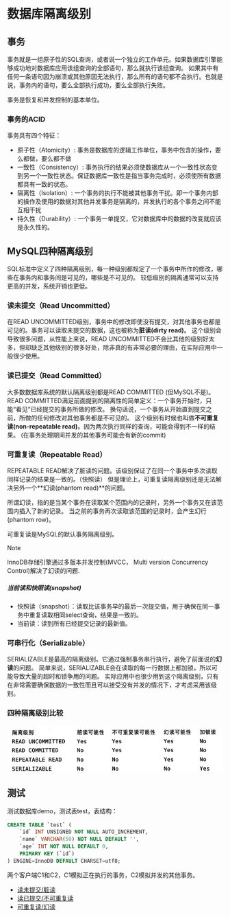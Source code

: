 # 数据库隔离级别

## 事务
事务就是一组原子性的SQL查询，或者说一个独立的工作单元。如果数据库引擎能够成功地对数据库应用该组查询的全部语句，那么就执行该组查询。
如果其中有任何一条语句因为崩溃或其他原因无法执行，那么所有的语句都不会执行。也就是说，事务内的语句，要么全部执行成功，要么全部执行失败。

事务是恢复和并发控制的基本单位。

### 事务的ACID
事务具有四个特征：
* 原子性（Atomicity）: 事务是数据库的逻辑工作单位，事务中包含的操作，要么都做，要么都不做
* 一致性（Consistency）: 事务执行的结果必须使数据库从一个一致性状态变到另一个一致性状态。保证数据库一致性是指当事务完成时，必须使所有数据都具有一致的状态。
* 隔离性（Isolation）: 一个事务的执行不能被其他事务干扰。即一个事务内部的操作及使用的数据对其他并发事务是隔离的，并发执行的各个事务之间不能互相干扰
* 持久性（Durability）: 一个事务一单提交，它对数据库中的数据的改变就应该是永久性的。


## MySQL四种隔离级别
SQL标准中定义了四种隔离级别，每一种级别都规定了一个事务中所作的修改，哪些在事务内和事务间是可见的，哪些是不可见的。
较低级别的隔离通常可以支持更高的并发，系统开销也更低。

### 读未提交（Read Uncommitted）
在READ UNCOMMITTED级别，事务中的修改即使没有提交，对其他事务也都是可见的。事务可以读取未提交的数据，这也被称为**脏读(dirty read)**。
这个级别会导致很多问题，从性能上来说，READ UNCOMMITTED不会比其他的级别好太多，但却缺乏其他级别的很多好处，除非真的有非常必要的理由，在实际应用中一般很少使用。

### 读已提交（Read Committed）
大多数数据库系统的默认隔离级别都是READ COMMITTED (但MySQL不是)。
READ COMMITTED满足前面提到的隔离性的简单定义：一个事务开始时，只能“看见”已经提交的事务所做的修改。
换句话说，一个事务从开始直到提交之前，所做的任何修改对其他事务都是不可见的。
这个级别有时候也叫做**不可重复读(non-repeatable read)**。因为两次执行同样的查询，可能会得到不一样的结果。
(在事务处理期间并发的其他事务可能会有新的commit)

### 可重复读（Repeatable Read）
REPEATABLE READ解决了脏读的问题。该级别保证了在同一个事务中多次读取同样记录的结果是一致的。（快照读）
但是理论上，可重复读隔离级别还是无法解决另外一个**幻读(phantom read)**的问题。

所谓幻读，指的是当某个事务在读取某个范围内的记录时，另外一个事务又在该范围内插入了新的记录。
当之前的事务再次读取该范围的记录时，会产生幻行(phantom row)。

可重复读是MySQL的默认事务隔离级别。

> [!Note]
> InnoDB存储引擎通过多版本并发控制(MVCC， Multi version Concurrency Control)解决了幻读的问题.

##### 当前读和快照读(snapshot)
* 快照读（snapshot）：读取比该事务早的最后一次提交值，用于确保在同一事务中重复读取相同select查询，结果是一致的。
* 当前读：读到所有已经提交记录的最新值。

### 可串行化（Serializable）
SERIALIZABLE是最高的隔离级别。它通过强制事务串行执行，避免了前面说的**幻读**的问题。
简单来说，SERIALIZABLE会在读取的每一行数据上都加锁，所以可能导致大量的超时和锁争用的问题。
实际应用中也很少用到这个隔离级别，只有在非常需要确保数据的一致性而且可以接受没有并发的情况下，才考虑采用该级别。

### 四种隔离级别比较
![隔离级别](../img/隔离级别.png)


## 测试
测试数据库demo，测试表test，表结构：
```sql
CREATE TABLE `test` (
    `id` INT UNSIGNED NOT NULL AUTO_INCREMENT,
    `name` VARCHAR(50) NOT NULL DEFAULT '',
    `age` INT NOT NULL DEFAULT 0,
    PRIMARY KEY (`id`)
) ENGINE=InnoDB DEFAULT CHARSET=utf8;
```
两个客户端C1和C2，C1模拟正在执行的事务，C2模拟并发的其他事务。

* [读未提交/脏读](./脏读test.md)
* [读已提交/不可重复读](./不可重复读test.md)
* [可重复读/幻读](./幻读test.md)
